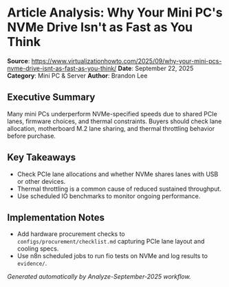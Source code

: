 # Article Analysis: Why Your Mini PC's NVMe Drive Isn't as Fast as You Think

**Source**: https://www.virtualizationhowto.com/2025/09/why-your-mini-pcs-nvme-drive-isnt-as-fast-as-you-think/
**Date**: September 22, 2025
**Category**: Mini PC & Server
**Author**: Brandon Lee

## Executive Summary

Many mini PCs underperform NVMe-specified speeds due to shared PCIe lanes, firmware choices, and thermal constraints. Buyers should check lane allocation, motherboard M.2 lane sharing, and thermal throttling behavior before purchase.

## Key Takeaways

- Check PCIe lane allocations and whether NVMe shares lanes with USB or other devices.
- Thermal throttling is a common cause of reduced sustained throughput.
- Use scheduled IO benchmarks to monitor ongoing performance.

## Implementation Notes

- Add hardware procurement checks to `configs/procurement/checklist.md` capturing PCIe lane layout and cooling specs.
- Use n8n scheduled jobs to run fio tests on NVMe and log results to `evidence/`.

_Generated automatically by Analyze-September-2025 workflow._
